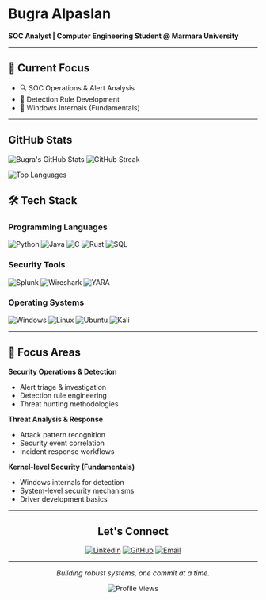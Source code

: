 
  
# Bugra Alpaslan
**SOC Analyst | Computer Engineering Student @ Marmara University**

---

## 🎯 Current Focus
- 🔍 SOC Operations & Alert Analysis
- 📝 Detection Rule Development  
- 🔬 Windows Internals (Fundamentals)

---

## GitHub Stats
![Bugra's GitHub Stats](https://github-readme-stats.vercel.app/api?username=BugraAlpaslan&show_icons=true&theme=dark&count_private=true)   ![GitHub Streak](https://github-readme-streak-stats.herokuapp.com/?user=BugraAlpaslan&theme=dark)

![Top Languages](https://github-readme-stats.vercel.app/api/top-langs/?username=BugraAlpaslan&layout=compact&theme=dark)


## 🛠️ Tech Stack

### Programming Languages
![Python](https://img.shields.io/badge/Python-3776AB?style=for-the-badge&logo=python&logoColor=white)
![Java](https://img.shields.io/badge/Java-ED8B00?style=for-the-badge&logo=openjdk&logoColor=white)
![C](https://img.shields.io/badge/C-00599C?style=for-the-badge&logo=c&logoColor=white)
![Rust](https://img.shields.io/badge/Rust-000000?style=for-the-badge&logo=rust&logoColor=white)
![SQL](https://img.shields.io/badge/SQL-4479A1?style=for-the-badge&logo=postgresql&logoColor=white)

### Security Tools
![Splunk](https://img.shields.io/badge/Splunk-000000?style=for-the-badge&logo=splunk&logoColor=white)
![Wireshark](https://img.shields.io/badge/Wireshark-1679A7?style=for-the-badge&logo=wireshark&logoColor=white)
![YARA](https://img.shields.io/badge/YARA-001A33?style=for-the-badge&logo=yara&logoColor=white)

### Operating Systems
![Windows](https://img.shields.io/badge/Windows-0078D6?style=for-the-badge&logo=windows&logoColor=white)
![Linux](https://img.shields.io/badge/Linux-FCC624?style=for-the-badge&logo=linux&logoColor=black)
![Ubuntu](https://img.shields.io/badge/Ubuntu-E95420?style=for-the-badge&logo=ubuntu&logoColor=white)
![Kali](https://img.shields.io/badge/Kali_Linux-557C94?style=for-the-badge&logo=kali-linux&logoColor=white)

---

## 🎯 Focus Areas

**Security Operations & Detection**
- Alert triage & investigation
- Detection rule engineering
- Threat hunting methodologies

**Threat Analysis & Response**
- Attack pattern recognition
- Security event correlation
- Incident response workflows

**Kernel-level Security (Fundamentals)**
- Windows internals for detection
- System-level security mechanisms
- Driver development basics

---
<div align="center">


## Let's Connect
[![LinkedIn](https://img.shields.io/badge/LinkedIn-0077B5?style=flat&logo=linkedin&logoColor=white)](https://www.linkedin.com/in/bugraalpaslan/)
[![GitHub](https://img.shields.io/badge/GitHub-100000?style=flat&logo=github&logoColor=white)](https://github.com/BugraAlpaslan)
[![Email](https://img.shields.io/badge/Email-D14836?style=flat&logo=gmail&logoColor=white)](mailto:alpaslanbugra0@gmail.com)

---
*Building robust systems, one commit at a time.* 

![Profile Views](https://komarev.com/ghpvc/?username=BugraAlpaslan&color=blue)
